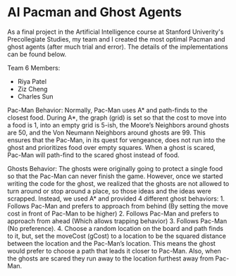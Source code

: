 # AI Pacman and Ghost Agents

As a final project in the Artificial Intelligence course at Stanford Univerity's Precollegiate Studies, my team and I created the most optimal Pacman and ghost agents (after much trial and error). The details of the implementations can be found below.

Team 6 Members:
- Riya Patel
- Ziz Cheng
- Charles Sun

Pac-Man Behavior:
	Normally, Pac-Man uses A* and path-finds to the closest food. During A*, the graph (grid) is set so that the cost to move into a food is 1, into an empty grid is 5-ish, the Moore’s Neighbors around ghosts are 50, and the Von Neumann Neighbors around ghosts are 99. This ensures that the Pac-Man, in its quest for vengeance, does not run into the ghost and prioritizes food over empty squares. When a ghost is scared, Pac-Man will path-find to the scared ghost instead of food.


Ghosts Behavior: 
	The ghosts were originally going to protect a single food so that the Pac-Man can never finish the game. However, once we started writing the code for the ghost, we realized that the ghosts are not allowed to turn around or stop around a place, so those ideas and the ideas were scrapped. Instead, we used A* and provided 4 different ghost behaviors:
	1. Follows Pac-Man and prefers to approach from behind (By setting the move cost in front of Pac-Man to be higher)
	2. Follows Pac-Man and prefers to approach from ahead (Which allows trapping behavior)
	3. Follows Pac-Man (No preference).
	4. Choose a random location on the board and path finds to it, but, set the moveCost (gCost) to a location to be the squared distance between the location and the Pac-Man’s location. This means the ghost would prefer to choose a path that leads it closer to Pac-Man.
Also, when the ghosts are scared they run away to the location furthest away from Pac-Man.
